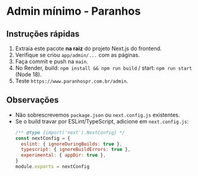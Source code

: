 # Admin mínimo - Paranhos

## Instruções rápidas
1. Extraia este pacote **na raiz** do projeto Next.js do frontend.
2. Verifique se criou `app/admin/...` com as páginas.
3. Faça commit e push na `main`.
4. No Render, build: `npm install && npm run build` / start: `npm run start` (Node 18).
5. Teste `https://www.paranhospr.com.br/admin`.

## Observações
- Não sobrescrevemos `package.json` ou `next.config.js` existentes.
- Se o build travar por ESLint/TypeScript, adicione em `next.config.js`:
  ```js
  /** @type {import('next').NextConfig} */
  const nextConfig = {
    eslint: { ignoreDuringBuilds: true },
    typescript: { ignoreBuildErrors: true },
    experimental: { appDir: true },
  }
  module.exports = nextConfig
  ```
